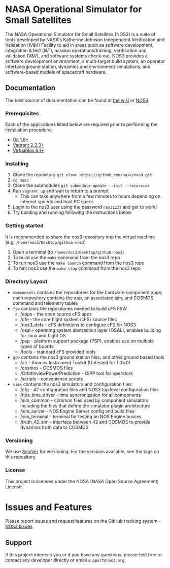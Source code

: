 # NASA Operational Simulator for Small Satellites
The NASA Operational Simulator for Small Satellites (NOS3) is a suite of tools developed by NASA's Katherine Johnson Independent Verification and Validation (IV&V) Facility to aid in areas such as software development, integration & test (I&T), mission operations/training, verification and validation (V&V), and software systems check-out. 
NOS3 provides a software development environment, a multi-target build system, an operator interface/ground station, dynamics and environment simulations, and software-based models of spacecraft hardware.

## Documentation
The best source of documentation can be found at [the wiki](https://github.com/nasa/nos3/wiki) or [NOS3](http://www.nos3.org).

### Prerequisites
Each of the applications listed below are required prior to performing the installation procedure:
* [Git 1.8+](https://git-scm.com/)
* [Vagrant 2.2.3+](https://www.vagrantup.com/)
* [VirtualBox 6.1+](https://www.virtualbox.org/)

### Installing
1. Clone the repository `git clone https://github.com/nasa/nos3.git`
2. `cd nos3`
3. Clone the submodules `git submodule update --init --recursive`
4. Run `vagrant up` and wait to return to a prompt
    - This can take anywhere from a few minutes to hours depending on internet speeds and host PC specs
5. Login to the nos3 user using the password `nos3123!` and get to work!
6. Try building and running following the instructions below

### Getting started
It is recommended to share the nos3 repository into the virtual machine (e.g. `/home/nos3/Desktop/github-nos3`)
1. Open a terminal (to `/home/nos3/Desktop/github-nos3`)
2. To build use the `make` command from the nos3 repo
3. To run nos3 use the `make launch` command from the nos3 repo
4. To halt nos3 use the `make stop` command from the nos3 repo

### Directory Layout
* `components` contains the repositories for the hardware component apps; each repository contains the app, an associated sim, and COSMOS command and telemetry tables
* `fsw` contains the repositories needed to build cFS FSW
	- /apps - the open source cFS apps
	- /cfe - the core flight system (cFS) source files
	- /nos3_defs - cFS definitions to configure cFS for NOS3
	- /osal - operating system abstraction layer (OSAL), enables building for linux and flight OS
	- /psp - platform support package (PSP), enables use on multiple types of boards
	- /tools - standard cFS provided tools
* `gsw` contains the nos3 ground station files, and other ground based tools
	- /ait - Ammos Instrument Toolkit (Untested for 1.05.0)
	- /cosmos - COSMOS files
	- /OrbitInviewPowerPrediction - OIPP tool for operators
	- /scripts - convenience scripts
* `sims` contains the nos3 simulators and configuration files
	- /cfg - 42 configuration files and NOS3 top level configuration files
	- /nos_time_driver - time syncronization for all components
	- /sim_common - common files used by component simulators including the files that define the simulator plugin architecture
	- /sim_server - NOS Engine Server config and build files
	- /sim_terminal - terminal for testing on NOS Engine busses
	- /truth_42_sim - interface between 42 and COSMOS to provide dynamics truth data to COSMOS

### Versioning
We use [SemVer](http://semver.org/) for versioning. For the versions available, see the tags on this repository.

### License
This project is licensed under the NOSA (NASA Open Source Agreement) License. 

# Issues and Features
Please report issues and request features on the GitHub tracking system - [NOS3 Issues](https://www.github.com/nasa/nos3/issues).

## Support
If this project interests you or if you have any questions, please feel free to contact any developer directly or email `support@nos3.org`.
